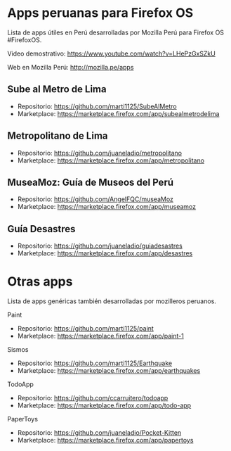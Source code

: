 Apps peruanas para Firefox OS
=============================

Lista de apps útiles en Perú desarrolladas por Mozilla Perú para Firefox OS #FirefoxOS.

Video demostrativo: https://www.youtube.com/watch?v=LHePzGxSZkU

Web en Mozilla Perú: http://mozilla.pe/apps

Sube al Metro de Lima
---------------------

* Repositorio: https://github.com/marti1125/SubeAlMetro
* Marketplace: https://marketplace.firefox.com/app/subealmetrodelima

Metropolitano de Lima
---------------------

* Repositorio: https://github.com/juaneladio/metropolitano
* Marketplace: https://marketplace.firefox.com/app/metropolitano

MuseaMoz: Guía de Museos del Perú
---------------------------------

* Repositorio: https://github.com/AngelFQC/museaMoz
* Marketplace: https://marketplace.firefox.com/app/museamoz

Guía Desastres
--------------

* Repositorio: https://github.com/juaneladio/guiadesastres
* Marketplace: https://marketplace.firefox.com/app/desastres

Otras apps
==========

Lista de apps genéricas también desarrolladas por mozilleros peruanos.

Paint

* Repositorio: https://github.com/marti1125/paint
* Marketplace: https://marketplace.firefox.com/app/paint-1

Sismos

* Repositorio: https://github.com/marti1125/Earthquake
* Marketplace: https://marketplace.firefox.com/app/earthquakes

TodoApp

* Repositorio: https://github.com/ccarruitero/todoapp
* Marketplace: https://marketplace.firefox.com/app/todo-app

PaperToys

* Repositorio: https://github.com/juaneladio/Pocket-Kitten
* Marketplace: https://marketplace.firefox.com/app/papertoys

